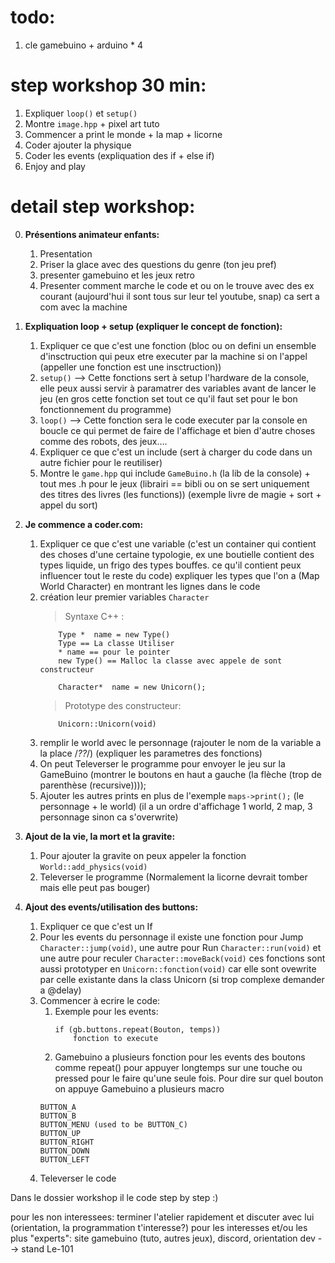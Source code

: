 # todo:
1. cle gamebuino + arduino * 4

# step workshop 30 min:

1. Expliquer `loop()` et `setup()`
2. Montre `image.hpp` + pixel art tuto
3. Commencer a print le monde + la map + licorne
5. Coder ajouter la physique
6. Coder les events (expliquation des if + else if)
7. Enjoy and play

# detail step workshop:

0.	**Présentions animateur enfants:**

	1.	Presentation
	2.	Priser la glace avec des questions du genre (ton jeu pref)
	3.	presenter gamebuino et les jeux retro
	4.	Presenter comment marche le code et ou on le trouve avec des ex courant (aujourd'hui il sont tous sur leur tel youtube, snap) ca sert a com avec la machine


1. **Expliquation loop + setup (expliquer le concept de fonction):**

	1.	Expliquer ce que c'est une fonction (bloc ou on defini un ensemble d'insctruction qui peux etre executer par la machine si on l'appel (appeller une fonction est une insctruction))
	2. `setup()` --> Cette fonctions sert à setup l'hardware de la console, elle peux aussi servir à paramatrer des variables avant de lancer le jeu (en gros cette fonction set tout ce qu'il faut set pour le bon fonctionnement du programme)
	3. `loop()` --> Cette fonction sera le code executer par la console en boucle ce qui permet de faire de l'affichage et bien d'autre choses comme des robots, des jeux....
	4. Expliquer ce que c'est un include (sert à charger du code dans un autre fichier pour le reutiliser)
	5. Montre le `game.hpp` qui include `GameBuino.h` (la lib de la console) + tout mes .h pour le jeux (librairi == bibli ou on se sert uniquement des titres des livres (les functions)) (exemple livre de magie + sort + appel du sort)


2. **Je commence a coder.com:**
	1.	Expliquer ce que c'est une variable (c'est un container qui contient des choses d'une certaine typologie, ex une boutielle contient des types liquide, un frigo des types bouffes. ce qu'il contient peux influencer tout le reste du code) expliquer les types que l'on a (Map World Character) en montrant les lignes dans le code
	2. création leur premier variables `Character`
		> Syntaxe C++ :
		```
			Type *	name = new Type()
			Type == La classe Utiliser
			* name == pour le pointer
			new Type() == Malloc la classe avec appele de sont constructeur

			Character*	name = new Unicorn();
		```
		> Prototype des constructeur:
		```
			Unicorn::Unicorn(void)
		```
	3.	remplir le world avec le personnage (rajouter le nom de la variable a la place /*??*/) (expliquer les parametres des fonctions)
	4.	On peut Televerser le programme pour envoyer le jeu sur la GameBuino (montrer le boutons en haut a gauche (la flèche (trop de parenthèse (recursive))));
	5.	Ajouter les autres prints en plus de l'exemple `maps->print();` (le personnage + le world) (il a un ordre d'affichage 1 world, 2 map, 3 personnage sinon ca s'overwrite)


5. **Ajout de la vie, la mort et la gravite:**
	1. Pour ajouter la gravite on peux appeler la fonction `World::add_physics(void)`
	2. Televerser le programme (Normalement la licorne devrait tomber mais elle peut pas bouger)


6. **Ajout des events/utilisation des buttons:**
	1. Expliquer ce que c'est un If
	2. Pour les events du personnage il existe une fonction pour Jump `Character::jump(void)`, une autre pour Run
	`Character::run(void)` et une autre pour reculer `Character::moveBack(void)` ces fonctions sont aussi prototyper
	en `Unicorn::fonction(void)` car elle sont ovewrite par celle existante dans la class Unicorn (si trop complexe
	demander a @delay)
	3. Commencer à ecrire le code:
		1. Exemple pour les events:
			```
			if (gb.buttons.repeat(Bouton, temps))
				fonction to execute
			```
		2. Gamebuino a plusieurs fonction pour les events des boutons comme repeat() pour appuyer longtemps sur une touche ou pressed pour le faire qu'une seule fois. Pour dire sur quel bouton on appuye Gamebuino a plusieurs macro
		```
		BUTTON_A
		BUTTON_B
		BUTTON_MENU (used to be BUTTON_C)
		BUTTON_UP
		BUTTON_RIGHT
		BUTTON_DOWN
		BUTTON_LEFT
		```
	4. Televerser le code

Dans le dossier workshop il le code step by step :)

pour les non interessees: terminer l'atelier rapidement et discuter avec lui (orientation, la programmation t'interesse?)
pour les interesses et/ou les plus "experts": site gamebuino (tuto, autres jeux), discord, orientation dev --> stand Le-101